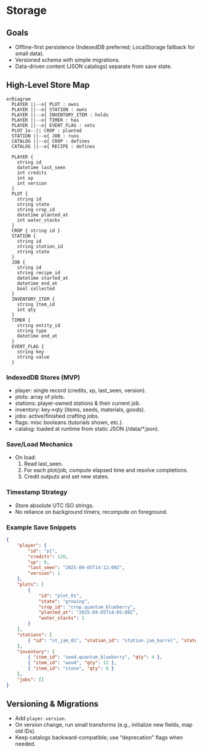 # Storage

## Goals

- Offline-first persistence (IndexedDB preferred; LocalStorage fallback for small data).
- Versioned schema with simple migrations.
- Data-driven content (JSON catalogs) separate from save state.

## High-Level Store Map

```mermaid
erDiagram
  PLAYER ||--o{ PLOT : owns
  PLAYER ||--o{ STATION : owns
  PLAYER ||--o{ INVENTORY_ITEM : holds
  PLAYER ||--o{ TIMER : has
  PLAYER ||--o{ EVENT_FLAG : sets
  PLOT }o--|| CROP : planted
  STATION ||--o{ JOB : runs
  CATALOG ||--o{ CROP : defines
  CATALOG ||--o{ RECIPE : defines

  PLAYER {
    string id
    datetime last_seen
    int credits
    int xp
    int version
  }
  PLOT {
    string id
    string state
    string crop_id
    datetime planted_at
    int water_stacks
  }
  CROP { string id }
  STATION {
    string id
    string station_id
    string state
  }
  JOB {
    string id
    string recipe_id
    datetime started_at
    datetime end_at
    bool collected
  }
  INVENTORY_ITEM {
    string item_id
    int qty
  }
  TIMER {
    string entity_id
    string type
    datetime end_at
  }
  EVENT_FLAG {
    string key
    string value
  }
```

### IndexedDB Stores (MVP)

- player: single record (credits, xp, last_seen, version).
- plots: array of plots.
- stations: player-owned stations & their current job.
- inventory: key→qty (items, seeds, materials, goods).
- jobs: active/finished crafting jobs.
- flags: misc booleans (tutorials shown, etc.).
- catalog: loaded at runtime from static JSON (/data/\*.json).

### Save/Load Mechanics

- On load:
  1. Read last_seen.
  2. For each plot/job, compute elapsed time and resolve completions.
  3. Credit outputs and set new states.

### Timestamp Strategy

- Store absolute UTC ISO strings.
- No reliance on background timers; recompute on foreground.

### Example Save Snippets

```json
{
	"player": {
		"id": "p1",
		"credits": 120,
		"xp": 0,
		"last_seen": "2025-09-05T14:12:00Z",
		"version": 1
	},
	"plots": [
		{
			"id": "plot_01",
			"state": "growing",
			"crop_id": "crop.quantum_blueberry",
			"planted_at": "2025-09-05T14:05:00Z",
			"water_stacks": 1
		}
	],
	"stations": [
		{ "id": "st_jam_01", "station_id": "station.jam_barrel", "state": "idle" }
	],
	"inventory": [
		{ "item_id": "seed.quantum_blueberry", "qty": 4 },
		{ "item_id": "wood", "qty": 12 },
		{ "item_id": "stone", "qty": 6 }
	],
	"jobs": []
}
```

## Versioning & Migrations

- Add `player.version`.
- On version change, run small transforms (e.g., initialize new fields, map old IDs).
- Keep catalogs backward-compatible; use “deprecation” flags when needed.
